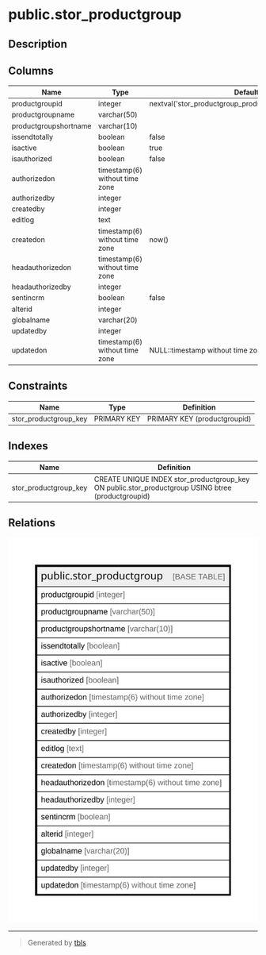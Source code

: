 # public.stor_productgroup

## Description

## Columns

| Name | Type | Default | Nullable | Children | Parents | Comment |
| ---- | ---- | ------- | -------- | -------- | ------- | ------- |
| productgroupid | integer | nextval('stor_productgroup_productgroupid_seq'::regclass) | false |  |  |  |
| productgroupname | varchar(50) |  | true |  |  |  |
| productgroupshortname | varchar(10) |  | true |  |  |  |
| issendtotally | boolean | false | true |  |  |  |
| isactive | boolean | true | false |  |  |  |
| isauthorized | boolean | false | false |  |  |  |
| authorizedon | timestamp(6) without time zone |  | true |  |  |  |
| authorizedby | integer |  | true |  |  |  |
| createdby | integer |  | true |  |  |  |
| editlog | text |  | true |  |  |  |
| createdon | timestamp(6) without time zone | now() | true |  |  |  |
| headauthorizedon | timestamp(6) without time zone |  | true |  |  |  |
| headauthorizedby | integer |  | true |  |  |  |
| sentincrm | boolean | false | true |  |  |  |
| alterid | integer |  | true |  |  |  |
| globalname | varchar(20) |  | true |  |  |  |
| updatedby | integer |  | true |  |  |  |
| updatedon | timestamp(6) without time zone | NULL::timestamp without time zone | true |  |  |  |

## Constraints

| Name | Type | Definition |
| ---- | ---- | ---------- |
| stor_productgroup_key | PRIMARY KEY | PRIMARY KEY (productgroupid) |

## Indexes

| Name | Definition |
| ---- | ---------- |
| stor_productgroup_key | CREATE UNIQUE INDEX stor_productgroup_key ON public.stor_productgroup USING btree (productgroupid) |

## Relations

![er](public.stor_productgroup.svg)

---

> Generated by [tbls](https://github.com/k1LoW/tbls)
